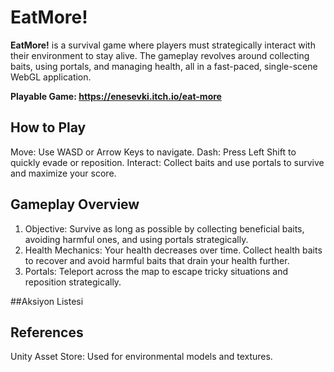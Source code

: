 # EatMore!
**EatMore!** is a survival game where players must strategically interact with their environment to stay alive. 
The gameplay revolves around collecting baits, using portals, and managing health, all in a fast-paced, single-scene WebGL application.

**Playable Game: https://enesevki.itch.io/eat-more**

## How to Play
Move: Use WASD or Arrow Keys to navigate.
Dash: Press Left Shift to quickly evade or reposition.
Interact: Collect baits and use portals to survive and maximize your score.

## Gameplay Overview
1. Objective: Survive as long as possible by collecting beneficial baits, avoiding harmful ones, and using portals strategically.
2. Health Mechanics: Your health decreases over time. Collect health baits to recover and avoid harmful baits that drain your health further.
3. Portals: Teleport across the map to escape tricky situations and reposition strategically.

##Aksiyon Listesi



## References
Unity Asset Store: Used for environmental models and textures.
